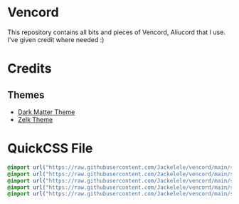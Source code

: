 # Vencord

This repository contains all bits and pieces of Vencord, Aliucord that I use. I've given credit where needed :) 


# Credits

## Themes
- [Dark Matter Theme](https://github.com/DiscordStyles/DarkMatter)
- [Zelk Theme](https://github.com/schnensch0/zelk)


# QuickCSS File

```css
@import url("https://raw.githubusercontent.com/Jackelele/vencord/main/snippets/BetterToolbar.css");
@import url("https://raw.githubusercontent.com/Jackelele/vencord/main/snippets/HideGiftBox.css");
@import url("https://raw.githubusercontent.com/Jackelele/vencord/main/snippets/Pronouns.css");
@import url("https://raw.githubusercontent.com/Jackelele/vencord/main/snippets/ReadAll-ColourFix.css");
@import url("https://raw.githubusercontent.com/Jackelele/vencord/main/snippets/UserPanelCollapse.css");
```
